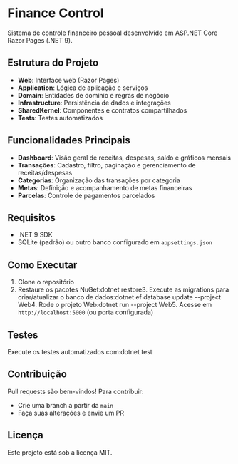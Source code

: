 # Finance Control

Sistema de controle financeiro pessoal desenvolvido em ASP.NET Core Razor Pages (.NET 9).

## Estrutura do Projeto

- **Web**: Interface web (Razor Pages)
- **Application**: Lógica de aplicação e serviços
- **Domain**: Entidades de domínio e regras de negócio
- **Infrastructure**: Persistência de dados e integrações
- **SharedKernel**: Componentes e contratos compartilhados
- **Tests**: Testes automatizados

## Funcionalidades Principais

- **Dashboard**: Visão geral de receitas, despesas, saldo e gráficos mensais
- **Transações**: Cadastro, filtro, paginação e gerenciamento de receitas/despesas
- **Categorias**: Organização das transações por categoria
- **Metas**: Definição e acompanhamento de metas financeiras
- **Parcelas**: Controle de pagamentos parcelados

## Requisitos

- .NET 9 SDK
- SQLite (padrão) ou outro banco configurado em `appsettings.json`

## Como Executar

1. Clone o repositório
2. Restaure os pacotes NuGet:dotnet restore3. Execute as migrations para criar/atualizar o banco de dados:dotnet ef database update --project Web4. Rode o projeto Web:dotnet run --project Web5. Acesse em `http://localhost:5000` (ou porta configurada)

## Testes

Execute os testes automatizados com:dotnet test
## Contribuição

Pull requests são bem-vindos! Para contribuir:
- Crie uma branch a partir da `main`
- Faça suas alterações e envie um PR

## Licença

Este projeto está sob a licença MIT.
